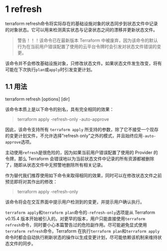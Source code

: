 
# 1 refresh

terraform refresh命令将实际存在的基础设施对象的状态同步到状态文件中记录的对象状态。它可以用来检测真实状态与记录状态之间的漂移并更新状态文件。

> 警告！！！该命令已在最新版本 Terraform 中被废弃，因为该命令的默认行为在当前用户错误配置了使用的云平台令牌时会引发对状态文件错误的变更。

该命令并不会修改基础设施对象，只修改状态文件。如果状态文件发生改变，将有可能在下次执行`plan`或`apply`时引发变更计划。

## 1.1 用法

terraform refresh [options] [dir]

该命令本质上是以下命令的别名，具有完全相同的效果：

> terraform apply -refresh-only -auto-approve

因此，该命令支持所有 `terraform apply` 所支持的参数，除了它不接受一个现存的变更计划文件，不允许选择"refresh only"之外的模式，并且始终应用`-auto-approve`选项。

主动使用`refresh`是很危险的，因为如果当前用户错误配置了使用的 Provider 的令牌，那么 Terraform 会错误地以为当前状态文件中记录的所有资源都被删除了，随即从状态文件中无预警地删除所有相关记录。

作为替代我们推荐使用如下命令来取得相同的效果，同时可以在修改状态文件之前预览即将对其作出的修改：

> terraform apply -refresh-only

该命令将会在交互界面中提示用户检测到的变更，并提示用户确认执行。

`terraform apply`和`terraform plan`命令的`-refresh-only`选项是从 Terraform v0.15.4 版本开始被引入的。对更早的版本，用户只能直接使用`terraform refresh`命令，同时要小心本篇警告过的危险副作用。尽可能避免显式使用`terraform refresh`命令，Terraform 在执行`terraform plan`和`terraform apply`命令时都会自动执行刷新状态的操作以生成变更计划，尽可能依赖该机制来维持状态文件的同步。
